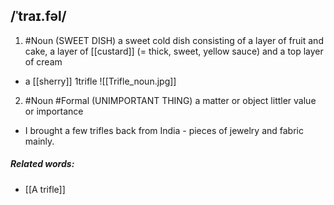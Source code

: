 ## /ˈtraɪ.fəl/ 
1. #Noun
(SWEET DISH) 
a sweet cold dish consisting of a layer of fruit and cake, a layer of [[custard]] (= thick, sweet, yellow sauce) and a top layer of cream

- a [[sherry]] 1trifle
![[Trifle_noun.jpg]]

2. #Noun #Formal
(UNIMPORTANT THING)
a matter or object littler value or importance

- I brought a few trifles back from India - pieces of jewelry and fabric mainly.

##### Related words:
- [[A trifle]]